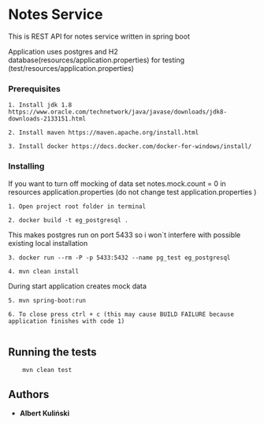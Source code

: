 # Notes Service

This is REST API for notes service written in spring boot 

Application uses postgres and H2 database(resources/application.properties) for testing (test/resources/application.properties) 

### Prerequisites
``` 
1. Install jdk 1.8 https://www.oracle.com/technetwork/java/javase/downloads/jdk8-downloads-2133151.html
```
```
2. Install maven https://maven.apache.org/install.html
```
```
3. Install docker https://docs.docker.com/docker-for-windows/install/
```


### Installing

If you want to turn off mocking of data set notes.mock.count = 0 in resources application.properties (do not change test application.properties )

```
1. Open project root folder in terminal
```

```
2. docker build -t eg_postgresql .
```
This makes postgres run on port 5433 so i won`t interfere with possible existing local installation
```
3. docker run --rm -P -p 5433:5432 --name pg_test eg_postgresql
```

```
4. mvn clean install
```

During start application creates mock data 
```
5. mvn spring-boot:run    
```

```$xslt
6. To close press ctrl + c (this may cause BUILD FAILURE because application finishes with code 1)
 
```

## Running the tests

```$xslt
    mvn clean test
```

## Authors

* **Albert Kuliński** 
